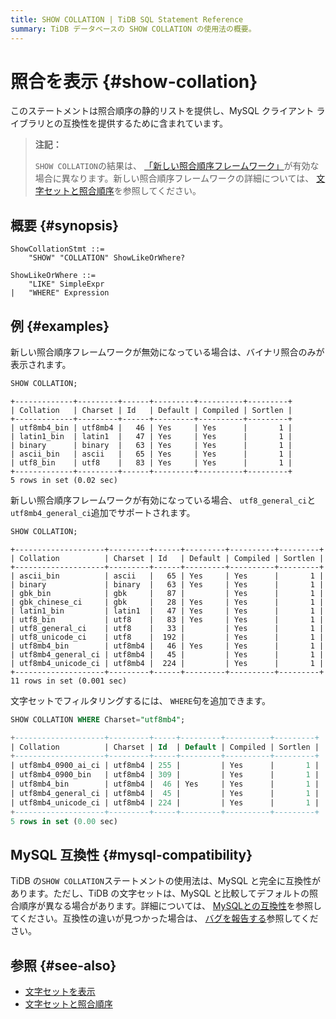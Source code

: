 ```yaml
---
title: SHOW COLLATION | TiDB SQL Statement Reference
summary: TiDB データベースの SHOW COLLATION の使用法の概要。
---
```


# 照合を表示 {#show-collation}

このステートメントは照合順序の静的リストを提供し、MySQL クライアント ライブラリとの互換性を提供するために含まれています。

> **注記：**
>
> `SHOW COLLATION`の結果は、 [「新しい照合順序フレームワーク」](/character-set-and-collation.md#new-framework-for-collations)が有効な場合に異なります。新しい照合順序フレームワークの詳細については、 [文字セットと照合順序](/character-set-and-collation.md)を参照してください。

## 概要 {#synopsis}

```ebnf+diagram
ShowCollationStmt ::=
    "SHOW" "COLLATION" ShowLikeOrWhere?

ShowLikeOrWhere ::=
    "LIKE" SimpleExpr
|   "WHERE" Expression
```

## 例 {#examples}

新しい照合順序フレームワークが無効になっている場合は、バイナリ照合のみが表示されます。

```sql
SHOW COLLATION;
```

    +-------------+---------+------+---------+----------+---------+
    | Collation   | Charset | Id   | Default | Compiled | Sortlen |
    +-------------+---------+------+---------+----------+---------+
    | utf8mb4_bin | utf8mb4 |   46 | Yes     | Yes      |       1 |
    | latin1_bin  | latin1  |   47 | Yes     | Yes      |       1 |
    | binary      | binary  |   63 | Yes     | Yes      |       1 |
    | ascii_bin   | ascii   |   65 | Yes     | Yes      |       1 |
    | utf8_bin    | utf8    |   83 | Yes     | Yes      |       1 |
    +-------------+---------+------+---------+----------+---------+
    5 rows in set (0.02 sec)

新しい照合順序フレームワークが有効になっている場合、 `utf8_general_ci`と`utf8mb4_general_ci`追加でサポートされます。

```sql
SHOW COLLATION;
```

    +--------------------+---------+------+---------+----------+---------+
    | Collation          | Charset | Id   | Default | Compiled | Sortlen |
    +--------------------+---------+------+---------+----------+---------+
    | ascii_bin          | ascii   |   65 | Yes     | Yes      |       1 |
    | binary             | binary  |   63 | Yes     | Yes      |       1 |
    | gbk_bin            | gbk     |   87 |         | Yes      |       1 |
    | gbk_chinese_ci     | gbk     |   28 | Yes     | Yes      |       1 |
    | latin1_bin         | latin1  |   47 | Yes     | Yes      |       1 |
    | utf8_bin           | utf8    |   83 | Yes     | Yes      |       1 |
    | utf8_general_ci    | utf8    |   33 |         | Yes      |       1 |
    | utf8_unicode_ci    | utf8    |  192 |         | Yes      |       1 |
    | utf8mb4_bin        | utf8mb4 |   46 | Yes     | Yes      |       1 |
    | utf8mb4_general_ci | utf8mb4 |   45 |         | Yes      |       1 |
    | utf8mb4_unicode_ci | utf8mb4 |  224 |         | Yes      |       1 |
    +--------------------+---------+------+---------+----------+---------+
    11 rows in set (0.001 sec)

文字セットでフィルタリングするには、 `WHERE`句を追加できます。

```sql
SHOW COLLATION WHERE Charset="utf8mb4";
```

```sql
+--------------------+---------+-----+---------+----------+---------+
| Collation          | Charset | Id  | Default | Compiled | Sortlen |
+--------------------+---------+-----+---------+----------+---------+
| utf8mb4_0900_ai_ci | utf8mb4 | 255 |         | Yes      |       1 |
| utf8mb4_0900_bin   | utf8mb4 | 309 |         | Yes      |       1 |
| utf8mb4_bin        | utf8mb4 |  46 | Yes     | Yes      |       1 |
| utf8mb4_general_ci | utf8mb4 |  45 |         | Yes      |       1 |
| utf8mb4_unicode_ci | utf8mb4 | 224 |         | Yes      |       1 |
+--------------------+---------+-----+---------+----------+---------+
5 rows in set (0.00 sec)
```

## MySQL 互換性 {#mysql-compatibility}

TiDB の`SHOW COLLATION`ステートメントの使用法は、MySQL と完全に互換性があります。ただし、TiDB の文字セットは、MySQL と比較してデフォルトの照合順序が異なる場合があります。詳細については、 [MySQLとの互換性](/mysql-compatibility.md)を参照してください。互換性の違いが見つかった場合は、 [バグを報告する](https://docs.pingcap.com/tidb/stable/support)参照してください。

## 参照 {#see-also}

-   [文字セットを表示](/sql-statements/sql-statement-show-character-set.md)
-   [文字セットと照合順序](/character-set-and-collation.md)
